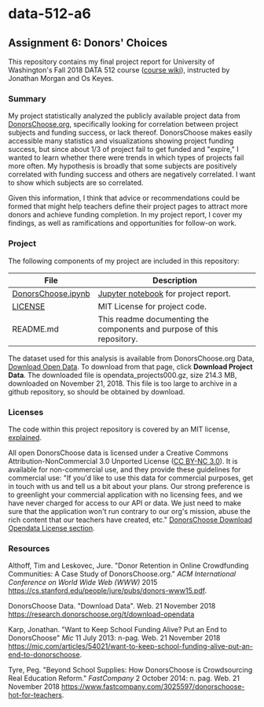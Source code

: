 # data-512-a6
## Assignment 6: Donors' Choices

This repository contains my final project report for University of Washington's Fall 2018 DATA 512 course ([course wiki](https://wiki.communitydata.cc/Human_Centered_Data_Science_(Fall_2018))), instructed by Jonathan Morgan and Os Keyes.

### Summary

My project statistically analyzed the publicly available project data from [DonorsChoose.org](https://www.donorschoose.org/), specifically looking for correlation between project subjects and funding success, or lack thereof. DonorsChoose makes easily accessible many statistics and visualizations showing project funding success, but since about 1/3 of project fail to get funded and "expire," I wanted to learn whether there were trends in which types of projects fail more often. My hypothesis is broadly that some subjects are positively correlated with funding success and others are negatively correlated. I want to show which subjects are so correlated.

Given this information, I think that advice or recommendations could be formed that might help teachers define their project pages to attract more donors and achieve funding completion. In my project report, I cover my findings, as well as ramifications and opportunities for follow-on work.

### Project

The following components of my project are included in this repository:

| File | Description |
| --- | --- |
| [DonorsChoose.ipynb](https://github.com/PKing70/data-512-a6/blob/master/DonorsChoose.ipynb) | [Jupyter notebook](https://ipython.org/notebook.html) for project report. |
| [LICENSE](https://github.com/PKing70/data-512-a6/blob/master/LICENSE) | MIT License for project code. |
| README.md | This readme documenting the components and purpose of this repository. |

The dataset used for this analysis is available from DonorsChoose.org Data, [Download Open Data](https://research.donorschoose.org/t/download-opendata/33). To download from that page, click **Download Project Data**. The downloaded file is opendata_projects000.gz, size 214.3 MB, downloaded on November 21, 2018. This file is too large to archive in a github repository, so should be obtained by download.

### Licenses

The code within this project repository is covered by an MIT license, [explained](https://en.wikipedia.org/wiki/MIT_License).

All open DonorsChoose data is licensed under a Creative Commons Attribution-NonCommercial 3.0 Unported License ([CC BY-NC 3.0](https://creativecommons.org/licenses/by-nc/3.0/us/)). It is available for non-commercial use, and they provide these guidelines for commercial use: "If you'd like to use this data for commercial purposes, get in touch with us and tell us a bit about your plans. Our strong preference is to greenlight your commercial application with no licensing fees, and we have never charged for access to our API or data. We just need to make sure that the application won't run contrary to our org's mission, abuse the rich content that our teachers have created, etc." [DonorsChoose Download Opendata License section](https://research.donorschoose.org/t/download-opendata/33).

### Resources

Althoff, Tim and Leskovec, Jure. "Donor Retention in Online Crowdfunding Communities: A Case Study of DonorsChoose.org." *ACM International Conference on World Wide Web (WWW)* 2015 [<https://cs.stanford.edu/people/jure/pubs/donors-www15.pdf>](https://cs.stanford.edu/people/jure/pubs/donors-www15.pdf).

DonorsChoose Data. "Download Data". Web. 21 November 2018 [<https://research.donorschoose.org/t/download-opendata>](https://research.donorschoose.org/t/download-opendata)

Karp, Jonathan. "Want to Keep School Funding Alive? Put an End to DonorsChoose" *Mic* 11 July 2013: n-pag. Web. 21 November 2018 [<https://mic.com/articles/54021/want-to-keep-school-funding-alive-put-an-end-to-donorschoose>](https://mic.com/articles/54021/want-to-keep-school-funding-alive-put-an-end-to-donorschoose#.vCXQjvABc).

Tyre, Peg. "Beyond School Supplies: How DonorsChoose is Crowdsourcing Real Education Reform." *FastCompany* 2 October 2014: n.
pag. Web. 21 November 2018 [<https://www.fastcompany.com/3025597/donorschoose-hot-for-teachers>](https://www.fastcompany.com/3025597/donorschoose-hot-for-teachers).
